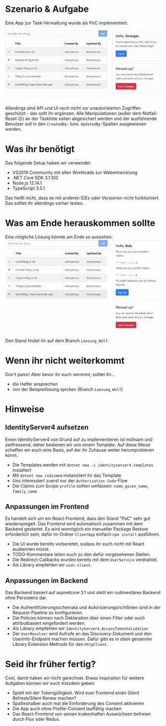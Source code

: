 # Szenario & Aufgabe

Eine App zur Task-Verwaltung wurde als PoC implementiert. 

![alt text](docs/ui-start-off_point.gif "Start-off")

Allerdings sind API und UI noch nicht vor unautorisierten Zugriffen geschützt - das sollt ihr ergänzen. Alle Manipulationen (außer dem Notfall-Reset 😉) an der Taskliste sollen abgesichert werden und der ausführende Benutzer soll in den `CreatedBy`- bzw. `UpdatedBy`-Spalten ausgewiesen werden.

# Was ihr benötigt

Das folgende Setup haben wir verwendet:

* VS2019 Community mit allen Workloads zur Webentwicklung
* .NET Core SDK 3.1.100
* Node.js 12.14.1
* TypeScript 3.5.1

Das heißt nicht, dass es mit anderen IDEs oder Versionen nicht funktioniert. Das solltet ihr allerdings vorher testen.

# Was am Ende herauskommen sollte

Eine mögliche Lösung könnte am Ende so aussehen:
![alt text](docs/ui-solution.gif "Solution")

Den Stand findet ihr auf dem Branch `Loesung_Wolf`.

# Wenn ihr nicht weiterkommt

Don't panic! Aber bevor ihr euch verrennt, solltet ihr...

* die Helfer ansprechen
* von der Beispiellösung spicken (Branch `Loesung_Wolf`)

# Hinweise

## IdentityServer4 aufsetzen

Einen IdentityServer4 von Grund auf zu implementieren ist mühsam und zeitfressend, daher bedienen wir uns einem Template. Auf diese Weise schaffen wir euch eine Basis, auf der ihr Zuhause weiter herumprobieren könnt.

* Die Templates werden mit `dotnet new -i identityserver4.templates` installiert
* Mit `dotnet new is4inmem` instanziiert ihr das Template
* Uns interessiert zuerst nur der `Authorization Code`-Flow
* Die Claims zum Scope `profile` sollten umfassen: `name`, `given_name`, `family_name` 

## Anpassungen im Frontend

Es handelt sich um ein React-Frontend, dass den Stand "PoC" sehr gut wiederspiegelt. Das Frontend wird automatisch zusammen mit dem Backend gestartet. Es wird womöglich ein manueller Package Restore erforderlich sein; 
dafür im Ordner `ClientApp` einfach `npm install` ausführen.

* Die UI wurde bereits vorbereitet, sodass ihr euch nicht mit React auskennen müsst. 
* TODO-Kommentare leiten euch zu den dafür vorgesehenen Stellen.
* Die Redirect-Callbacks wurden bereits mit dem `UserService` verdrahtet. 
* Als Library empfehlen wir `oidc-client`.

## Anpassungen im Backend

Das Backend basiert auf aspnetcore 3.1 und stellt ein rudimentäres Backend ohne Persistenz dar.

* Die Authentifizierungsschemata und Autorisierungsrichtlinien sind in der Request-Pipeline zu konfigurieren.
* Die Policies können nach Deklaration über einen Filter oder auch attributbasiert eingefordert werden.
* Als Library empfehlen wir `IdentityServer4.AccessTokenValidation`
* Der `UserResolver` wird Aufrufe an das Discovery-Dokument und den UserInfo-Endpoint machen müssen. Dafür gibt es in oben genannter Library Extension Methods für den `HttpClient`.

# Seid ihr früher fertig?

Cool, damit haben wir nicht gerechnet. Etwas Inspiration für weitere Aufgaben können wir euch trotzdem geben:

* Spielt mit der Tokengültigkeit. Wird euer Frontend einen Silent Refresh/Silent Renew machen?
* Spaßeshalber auch mal die Einforderung des Consent aktivieren
* Die App auch ohne Profile-Consent lauffähig machen
* Das React-Frontend von seinen krakenhaften Auswüchsen befreien durch Flux oder Redux.
